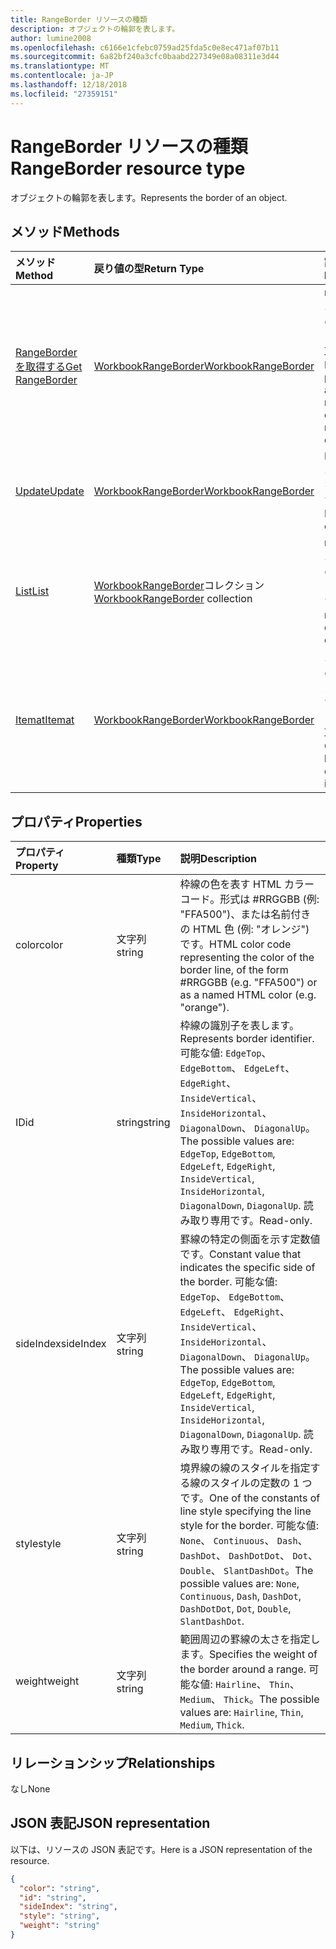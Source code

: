 ```yaml
---
title: RangeBorder リソースの種類
description: オブジェクトの輪郭を表します。
author: lumine2008
ms.openlocfilehash: c6166e1cfebc0759ad25fda5c0e8ec471af07b11
ms.sourcegitcommit: 6a82bf240a3cfc0baabd227349e08a08311e3d44
ms.translationtype: MT
ms.contentlocale: ja-JP
ms.lasthandoff: 12/18/2018
ms.locfileid: "27359151"
---
```

# <a name="rangeborder-resource-type"></a><span data-ttu-id="946a4-103">RangeBorder リソースの種類</span><span class="sxs-lookup"><span data-stu-id="946a4-103">RangeBorder resource type</span></span>

<span data-ttu-id="946a4-104">オブジェクトの輪郭を表します。</span><span class="sxs-lookup"><span data-stu-id="946a4-104">Represents the border of an object.</span></span>


## <a name="methods"></a><span data-ttu-id="946a4-105">メソッド</span><span class="sxs-lookup"><span data-stu-id="946a4-105">Methods</span></span>

| <span data-ttu-id="946a4-106">メソッド</span><span class="sxs-lookup"><span data-stu-id="946a4-106">Method</span></span>           | <span data-ttu-id="946a4-107">戻り値の型</span><span class="sxs-lookup"><span data-stu-id="946a4-107">Return Type</span></span>    |<span data-ttu-id="946a4-108">説明</span><span class="sxs-lookup"><span data-stu-id="946a4-108">Description</span></span>|
|:---------------|:--------|:----------|
|[<span data-ttu-id="946a4-109">RangeBorder を取得する</span><span class="sxs-lookup"><span data-stu-id="946a4-109">Get RangeBorder</span></span>](../api/rangeborder-get.md) | [<span data-ttu-id="946a4-110">WorkbookRangeBorder</span><span class="sxs-lookup"><span data-stu-id="946a4-110">WorkbookRangeBorder</span></span>](rangeborder.md) |<span data-ttu-id="946a4-111">rangeBorder オブジェクトのプロパティと関係を読み取ります。</span><span class="sxs-lookup"><span data-stu-id="946a4-111">Read properties and relationships of rangeBorder object.</span></span>|
|[<span data-ttu-id="946a4-112">Update</span><span class="sxs-lookup"><span data-stu-id="946a4-112">Update</span></span>](../api/rangeborder-update.md) | [<span data-ttu-id="946a4-113">WorkbookRangeBorder</span><span class="sxs-lookup"><span data-stu-id="946a4-113">WorkbookRangeBorder</span></span>](rangeborder.md) |<span data-ttu-id="946a4-114">RangeBorder オブジェクトを更新します。</span><span class="sxs-lookup"><span data-stu-id="946a4-114">Update RangeBorder object.</span></span> |
|[<span data-ttu-id="946a4-115">List</span><span class="sxs-lookup"><span data-stu-id="946a4-115">List</span></span>](../api/rangeborder-list.md) | <span data-ttu-id="946a4-116">[WorkbookRangeBorder](rangeborder.md)コレクション</span><span class="sxs-lookup"><span data-stu-id="946a4-116">[WorkbookRangeBorder](rangeborder.md) collection</span></span> |<span data-ttu-id="946a4-117">rangeBorder オブジェクトのコレクションを取得します。</span><span class="sxs-lookup"><span data-stu-id="946a4-117">Get rangeBorder object collection.</span></span> |
|[<span data-ttu-id="946a4-118">Itemat</span><span class="sxs-lookup"><span data-stu-id="946a4-118">Itemat</span></span>](../api/rangebordercollection-itemat.md)|[<span data-ttu-id="946a4-119">WorkbookRangeBorder</span><span class="sxs-lookup"><span data-stu-id="946a4-119">WorkbookRangeBorder</span></span>](rangeborder.md)|<span data-ttu-id="946a4-120">オブジェクトのインデックスを使用して、境界線オブジェクトを取得します。</span><span class="sxs-lookup"><span data-stu-id="946a4-120">Gets a border object using its index</span></span>|

## <a name="properties"></a><span data-ttu-id="946a4-121">プロパティ</span><span class="sxs-lookup"><span data-stu-id="946a4-121">Properties</span></span>
| <span data-ttu-id="946a4-122">プロパティ</span><span class="sxs-lookup"><span data-stu-id="946a4-122">Property</span></span>     | <span data-ttu-id="946a4-123">種類</span><span class="sxs-lookup"><span data-stu-id="946a4-123">Type</span></span>   |<span data-ttu-id="946a4-124">説明</span><span class="sxs-lookup"><span data-stu-id="946a4-124">Description</span></span>|
|:---------------|:--------|:----------|
|<span data-ttu-id="946a4-125">color</span><span class="sxs-lookup"><span data-stu-id="946a4-125">color</span></span>|<span data-ttu-id="946a4-126">文字列</span><span class="sxs-lookup"><span data-stu-id="946a4-126">string</span></span>|<span data-ttu-id="946a4-127">枠線の色を表す HTML カラー コード。形式は #RRGGBB (例: "FFA500")、または名前付きの HTML 色 (例: "オレンジ") です。</span><span class="sxs-lookup"><span data-stu-id="946a4-127">HTML color code representing the color of the border line, of the form #RRGGBB (e.g. "FFA500") or as a named HTML color (e.g. "orange").</span></span>|
|<span data-ttu-id="946a4-128">ID</span><span class="sxs-lookup"><span data-stu-id="946a4-128">id</span></span>|<span data-ttu-id="946a4-129">string</span><span class="sxs-lookup"><span data-stu-id="946a4-129">string</span></span>|<span data-ttu-id="946a4-130">枠線の識別子を表します。</span><span class="sxs-lookup"><span data-stu-id="946a4-130">Represents border identifier.</span></span> <span data-ttu-id="946a4-131">可能な値: `EdgeTop`、 `EdgeBottom`、 `EdgeLeft`、 `EdgeRight`、 `InsideVertical`、 `InsideHorizontal`、 `DiagonalDown`、 `DiagonalUp`。</span><span class="sxs-lookup"><span data-stu-id="946a4-131">The possible values are: `EdgeTop`, `EdgeBottom`, `EdgeLeft`, `EdgeRight`, `InsideVertical`, `InsideHorizontal`, `DiagonalDown`, `DiagonalUp`.</span></span> <span data-ttu-id="946a4-132">読み取り専用です。</span><span class="sxs-lookup"><span data-stu-id="946a4-132">Read-only.</span></span>|
|<span data-ttu-id="946a4-133">sideIndex</span><span class="sxs-lookup"><span data-stu-id="946a4-133">sideIndex</span></span>|<span data-ttu-id="946a4-134">文字列</span><span class="sxs-lookup"><span data-stu-id="946a4-134">string</span></span>|<span data-ttu-id="946a4-135">罫線の特定の側面を示す定数値です。</span><span class="sxs-lookup"><span data-stu-id="946a4-135">Constant value that indicates the specific side of the border.</span></span> <span data-ttu-id="946a4-136">可能な値: `EdgeTop`、 `EdgeBottom`、 `EdgeLeft`、 `EdgeRight`、 `InsideVertical`、 `InsideHorizontal`、 `DiagonalDown`、 `DiagonalUp`。</span><span class="sxs-lookup"><span data-stu-id="946a4-136">The possible values are: `EdgeTop`, `EdgeBottom`, `EdgeLeft`, `EdgeRight`, `InsideVertical`, `InsideHorizontal`, `DiagonalDown`, `DiagonalUp`.</span></span> <span data-ttu-id="946a4-137">読み取り専用です。</span><span class="sxs-lookup"><span data-stu-id="946a4-137">Read-only.</span></span>|
|<span data-ttu-id="946a4-138">style</span><span class="sxs-lookup"><span data-stu-id="946a4-138">style</span></span>|<span data-ttu-id="946a4-139">文字列</span><span class="sxs-lookup"><span data-stu-id="946a4-139">string</span></span>|<span data-ttu-id="946a4-140">境界線の線のスタイルを指定する線のスタイルの定数の 1 つです。</span><span class="sxs-lookup"><span data-stu-id="946a4-140">One of the constants of line style specifying the line style for the border.</span></span> <span data-ttu-id="946a4-141">可能な値: `None`、 `Continuous`、 `Dash`、 `DashDot`、 `DashDotDot`、 `Dot`、 `Double`、 `SlantDashDot`。</span><span class="sxs-lookup"><span data-stu-id="946a4-141">The possible values are: `None`, `Continuous`, `Dash`, `DashDot`, `DashDotDot`, `Dot`, `Double`, `SlantDashDot`.</span></span>|
|<span data-ttu-id="946a4-142">weight</span><span class="sxs-lookup"><span data-stu-id="946a4-142">weight</span></span>|<span data-ttu-id="946a4-143">文字列</span><span class="sxs-lookup"><span data-stu-id="946a4-143">string</span></span>|<span data-ttu-id="946a4-144">範囲周辺の罫線の太さを指定します。</span><span class="sxs-lookup"><span data-stu-id="946a4-144">Specifies the weight of the border around a range.</span></span> <span data-ttu-id="946a4-145">可能な値: `Hairline`、 `Thin`、 `Medium`、 `Thick`。</span><span class="sxs-lookup"><span data-stu-id="946a4-145">The possible values are: `Hairline`, `Thin`, `Medium`, `Thick`.</span></span>|

## <a name="relationships"></a><span data-ttu-id="946a4-146">リレーションシップ</span><span class="sxs-lookup"><span data-stu-id="946a4-146">Relationships</span></span>
<span data-ttu-id="946a4-147">なし</span><span class="sxs-lookup"><span data-stu-id="946a4-147">None</span></span>


## <a name="json-representation"></a><span data-ttu-id="946a4-148">JSON 表記</span><span class="sxs-lookup"><span data-stu-id="946a4-148">JSON representation</span></span>

<span data-ttu-id="946a4-149">以下は、リソースの JSON 表記です。</span><span class="sxs-lookup"><span data-stu-id="946a4-149">Here is a JSON representation of the resource.</span></span>

<!--{
  "blockType": "resource",
  "optionalProperties": [],
  "baseType": "microsoft.graph.entity",
  "@odata.type": "microsoft.graph.workbookRangeBorder"
}-->

```json
{
  "color": "string",
  "id": "string",
  "sideIndex": "string",
  "style": "string",
  "weight": "string"
}

```

<!-- uuid: 8fcb5dbc-d5aa-4681-8e31-b001d5168d79
2015-10-25 14:57:30 UTC -->
<!-- {
  "type": "#page.annotation",
  "description": "RangeBorder resource",
  "keywords": "",
  "section": "documentation",
  "tocPath": ""
}-->